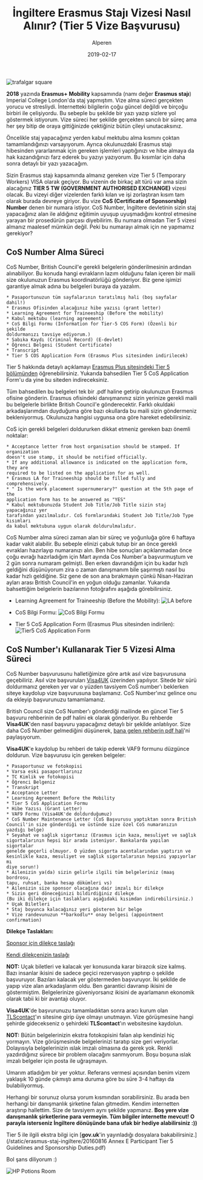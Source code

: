 ﻿---
layout: post
title:  "İngiltere Erasmus Stajı Vizesi Nasıl Alınır? (Tier 5 Vize Başvurusu)"
author: Alperen
date:   2019-02-17
image: /images/erasmus-staji-ingiltere/trafalgar.JPG
categories:
  - Travel
  - Seyahat
---

![trafalgar square](/images/erasmus-staji-ingiltere/trafalgar.JPG)

**2018** yazında **Erasmus+ Mobility** kapsamında (namı değer **Erasmus stajı**) Imperial
College London'da staj yapmıştım. Vize alma süreci gerçekten yorucu ve 
stresliydi. İnternetteki bilgilerin çoğu güncel değildi ve birçoğu birbiri ile 
çelişiyordu. Bu sebeple bu şekilde bir yazı yazıp sizlere yol göstermek 
istiyorum. Vize süreci her şekilde gerçekten sancılı bir süreç ama her şey 
bitip de oraya gittiğinizde çektiğiniz bütün çileyi unutacaksınız.

Öncelikle staj yapacağınız yerden kabul mektubu alma kısmını çoktan tamamlandığınızı varsayıyorum. Ayrıca okulunuzdaki Erasmus stajı hibesinden yararlanmak için gereken işlemleri yaptığınızı ve hibe almaya da hak kazandığınızı farz ederek bu yazıyı yazıyorum. Bu kısımlar için daha sonra detaylı bir yazı yazacağım. 

Sizin Erasmus stajı kapsamında almanız gereken vize Tier 5 (Temporary Workers) VISA olarak geçiyor. Bu vizenin de birkaç alt türü var ama sizin alacağınız **TIER 5 TW (GOVERNMENT AUTHORISED EXCHANGE)** vizesi olacak. Bu vizeyi diğer vizelerden farklı kılan ve işi zorlaştıran kısım tam olarak burada devreye giriyor. Bu vize **CoS (Certificate of Sponsorship) Number** denen bir numara istiyor. CoS Number, İngiltere devletinin sizin staj yapacağınız alan ile aldığınız eğitimin uyuşup uyuşmadığını kontrol etmesine yarayan bir prosedürün parçası diyebilirim. Bu numara olmadan Tier 5 vizesi almanız maalesef mümkün değil. Peki bu numarayı almak için ne yapmamız gerekiyor?

## CoS Number Alma Süreci

CoS Number, British Council'e gerekli belgelerin gönderilmesinin ardından alınabiliyor. Bu konuda hangi evrakların lazım olduğunu falan içeren bir maili size okulunuzun Erasmus koordinatörlüğü gönderiyor. Biz gene işimizi garantiye almak adına bu belgeleri buraya da yazalım.
```
* Pasaportunuzun tüm sayfalarının taratılmış hali (boş sayfalar dahil!)
* Erasmus Ofisinden alacağınız hibe yazısı (grant letter)
* Learning Agreement for Traineeship (Before the mobility)
* Kabul mektubu (learning agreement)
* CoS Bilgi Formu (Information for Tier-5 COS Form) (Özenli bir şekilde 
doldurmanızı tavsiye ediyorum.)
* Sabıka Kaydı (Criminal Record) (E-devlet)
* Öğrenci Belgesi (Student Certificate)
* Transcript 
* Tier 5 COS Application Form (Erasmus Plus sitesinden indirilecek)
```
Tier 5 hakkında detaylı açıklamayı [Erasmus Plus sitesindeki Tier 5 bölümünden](https://www.erasmusplus.org.uk/tier-5-visa-how-to-apply-for-a-certificate-of-sponsorship) öğrenebilirsiniz. Yukarıda bahsedilen Tier 5 CoS Application Form'u da yine bu siteden indireceksiniz.

Tüm bahsedilen bu belgeleri tek bir .pdf haline getirip okulunuzun Erasmus ofisine gönderin. Erasmus ofisindeki danışmanınız sizin yerinize gerekli maili bu belgelerle birlikte British Council'e gönderecektir. Farklı okuldaki arkadaşlarımdan duyduğuma göre bazı okullarda bu maili sizin göndermeniz bekleniyormuş. Okulunuza hangisi uygunsa ona göre hareket edebilirsiniz.

CoS için gerekli belgeleri doldururken dikkat etmeniz gereken bazı önemli noktalar:
``` 
* Acceptance letter from host organisation should be stamped. If organization 
doesn't use stamp, it should be notified officially.
* If any additional allowance is indicated on the application form, they are 
required to be listed on the application for as well.
* Erasmus LA for Traineeship should be filled fully and comprehensively. 
* " Is the work placement supernumerary?" question at the 5th page of the 
application form has to be answered as "YES"
* Kabul mektubunuzda Student Job Title/Job Title sizin staj yapacağınız yer 
tarafından yazılmalıdır. CoS formlarındaki Student Job Title/Job Type kısımları 
da kabul mektubuna uygun olarak doldurulmalıdır.
```

CoS Number alma süreci zaman alan bir süreç ve yoğunluğa göre 6 haftaya kadar vakit alabilir. Bu sebeple elinizi çabuk tutup bir an önce gerekli evrakları hazırlayıp numaranızı alın. Ben hibe sonuçları açıklanmadan önce çoğu evrağı hazırladığım için Mart ayında Cos Number'a başvurmuştum ve 2 gün sonra numaram gelmişti. Ben erken davrandığım için bu kadar hızlı geldiğini düşünüyorum zira o zaman danışmanım bile şaşırmıştı nasıl bu kadar hızlı geldiğine. Siz gene de son ana bırakmayın çünkü Nisan-Haziran ayları arası British Council'in en yoğun olduğu zamanlar. Yukarıda bahsettiğim belgelerin bazılarının fotoğrafını aşağıda görebilirsiniz.

* Learning Agreement for Traineeship (Before the Mobility):
![LA before](/images/erasmus-staji-ingiltere/learning_agreement.png)

* CoS Bilgi Formu:
![CoS Bilgi Formu](/images/erasmus-staji-ingiltere/CoS_Info_Form.png)

* Tier 5 CoS Application Form (Erasmus Plus sitesinden indirilen):
![Tier5 CoS Application Form](/images/erasmus-staji-ingiltere/Tier5_CoS_Application_Form.png)

## CoS Number'ı Kullanarak Tier 5 Vizesi Alma Süreci

CoS Number başvurusunu halletiğimize göre artık asıl vize başvurusuna geçebiliriz. Asıl vize başvuruları [Visa4UK](https://www.visa4uk.fco.gov.uk/) üzerinden yapılıyor. Sitede bir sürü doldurmanız gereken yer var o yüzden tavsiyem CoS number'ı beklerken siteye kaydolup vize başvurusuna başlamanız. CoS Number'ınız gelince onu da ekleyip başvurunuzu tamamlamanız.

British Council size CoS Number'ı gönderdiği mailinde en güncel Tier 5 başvuru rehberinin de pdf halini ek olarak gönderiyor. Bu rehberde **Visa4UK**'den nasıl başvuru yapacağınız detaylı bir şekilde anlatılıyor. Size daha CoS Number gelmediğini düşünerek, [bana gelen rehberin pdf hali](/static/erasmus-staj-ingiltere/Tier5OnlineGuide.pdf)'ni paylaşıyorum. 

**Visa4UK**'e kaydolup bu rehberi de takip ederek VAF9 formunu düzgünce doldurun. Vize başvurusu için gereken belgeler:
```
* Pasaportunuz ve fotokopisi
* Varsa eski pasaportlarınız
* TC Kimlik ve fotokopisi
* Öğrenci Belgeniz
* Transkript
* Acceptance Letter
* Learning Agreement Before the Mobility
* Tier 5 CoS Application Formu
* Hibe Yazısı (Grant Letter)
* VAF9 Formu (Visa4UK'de doldurduğumuz)
* CoS Number Maintenance Letter (CoS Başvurusu yaptıktan sonra British 
Council'in size gönderdiği ve üstünde size özel CoS numaranızın yazdığı belge)
* Seyahat ve sağlık sigortanız (Erasmus için kaza, mesuliyet ve sağlık  
sigortalarının hepsi bir arada isteniyor. Bankalarda yapılan sigortalar 
genelde geçerli olmuyor. O yüzden sigorta acentalarından yaptırın ve 
kesinlikle kaza, mesuliyet ve sağlık sigortalarının hepsini yapıyorlar mı 
diye sorun!)
* Ailenizin ya(da) sizin gelirle ilgili tüm belgeleriniz (maaş bordrosu, 
tapu, ruhsat, banka hesap dökümleri vs)
* Ailenizin size sponsor olacağına dair imzalı bir dilekçe
* Sizin geri döneceğinizi bildirdiğiniz dilekçe
(Bu iki dilekçe için taslakları aşağıdaki kısımdan indirebilirsiniz.)
* Uçak Biletleri
* Staj boyunca kalacağınız yeri gösteren bir belge
* Vize randevunuzun **barkodlu** onay belgesi (appointment confirmation)
```
**Dilekçe Taslakları:**

[Sponsor için dilekçe taslağı](/static/erasmus-staj-ingiltere/sponsor_dilekce.docx)

[Kendi dilekçenizin taslağı](/static/erasmus-staj-ingiltere/kendi_dilekceniz.doc)

**NOT:** Uçak biletleri ve kalacak yer konusunda karar birazcık size kalmış. Bazı insanlar ikisini de sadece geçici rezervasyon yaptırıp o şekilde başvuruyor. Bazıları kalacak yer göstermeden başvuruyor. İki şekilde de yapıp vize alan arkadaşlarım oldu. Ben garantici davranıp ikisini de göstermiştim. Belgelerinize güveniyorsanız ikisini de ayarlamanın ekonomik olarak tabii ki bir avantajı oluyor.

**Visa4UK**'de başvurunuzu tamamladıktan sonra aracı kurum olan [TLScontact](https://uk.tlscontact.com/)'ın sitesine girip üye olmayı unutmayın. Vize görüşmesine hangi şehirde gidecekseniz o şehirdeki **TLScontact**'ın websitesine kaydolun.

**NOT:** Bütün belgelerinizin ekstra fotokopisini falan alıp kendinizi hiç yormayın. Vize görüşmesinde belgelerinizi taratıp size geri veriyorlar. Dolayısıyla belgelerinizin ıslak imzalı olmasına da gerek yok. Renkli yazdırdığınız sürece bir problem olacağını sanmıyorum. Boşu boşuna ıslak imzalı belgeler için posta ile uğraşmayın.

Umarım atladığım bir yer yoktur. Referans vermesi açısından benim vizem yaklaşık 10 günde çıkmıştı ama duruma göre bu süre 3-4 haftayı da bulabiliyormuş. 

Herhangi bir sorunuz olursa yorum kısmından sorabilirsiniz. Bu arada ben herhangi bir danışmanlık şirketine falan gitmedim. Kendim internetten araştırıp hallettim. Size de tavsiyem aynı şekilde yapmanız. **Boş yere vize danışmanlık şirketlerine para vermeyin. Tüm bilgiler internette mevcut! O parayla isterseniz İngiltere dönüşünde bana ufak bir hediye alabilirsiniz :))**

Tier 5 ile ilgili ekstra bilgi için [**gov.uk**'in yayınladığı dosyalara bakabilirsiniz.](/static/erasmus-staj-ingiltere/20160816 Annex E Participant Tier 5 Guidelines and Sponsorship Duties.pdf)

Bol şans diliyorum :)

![HP Potions Room](/images/erasmus-staji-ingiltere/potion_room_hp.JPG)











